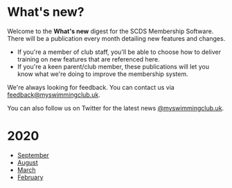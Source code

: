 # What's new?

Welcome to the **What's new** digest for the SCDS Membership Software. There will be a publication every month detailing new features and changes.

* If you're a member of club staff, you'll be able to choose how to deliver training on new features that are referenced here.
* If you're a keen parent/club member, these publications will let you know what we're doing to improve the membership system.

We're always looking for feedback. You can contact us via [feedback@myswimmingclub.uk](mailto:feedback@myswimmingclub.uk).

You can also follow us on Twitter for the latest news [@myswimmingclub.uk](https://twitter.com/myswimmingclub).

# 2020

* [September](2020/September.md)
* [August](2020/August.md)
* [March](2020/March.md)
* [February](2020/February.md)